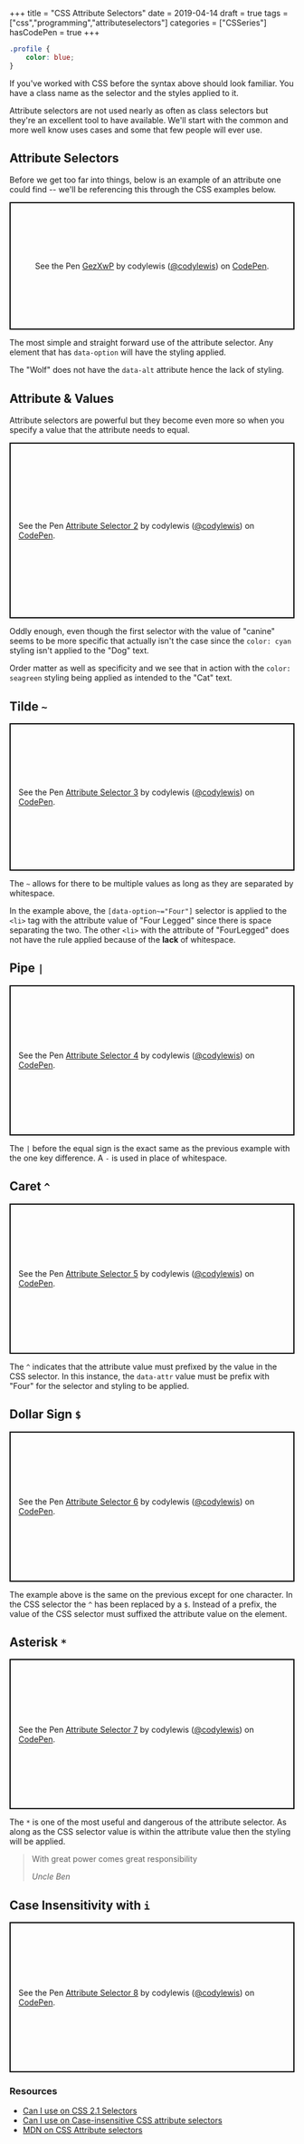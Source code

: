 +++
title = "CSS Attribute Selectors"
date = 2019-04-14
draft = true
tags = ["css","programming","attributeselectors"]
categories = ["CSSeries"]
hasCodePen = true
+++

```CSS
.profile {
    color: blue;
}
```

If you've worked with CSS before the syntax above should look familiar. You have a class name as the selector and the styles applied to it.

Attribute selectors are not used nearly as often as class selectors but they're an excellent tool to have available. We'll start with the common and more well know uses cases and some that few people will ever use.

## Attribute Selectors

Before we get too far into things, below is an example of an attribute one could find -- we'll be referencing this through the CSS examples below.

<p class="codepen" data-height="225" data-theme-id="0" data-default-tab="css,result" data-user="codylewis" data-slug-hash="GezXwP" style="height: 225px; box-sizing: border-box; display: flex; align-items: center; justify-content: center; border: 2px solid black; margin: 1em 0; padding: 1em;" data-pen-title="GezXwP">
  <span>See the Pen <a href="https://codepen.io/codylewis/pen/GezXwP/">
  GezXwP</a> by codylewis (<a href="https://codepen.io/codylewis">@codylewis</a>)
  on <a href="https://codepen.io">CodePen</a>.</span>
</p>

The most simple and straight forward use of the attribute selector. Any element that has `data-option` will have the styling applied.

The "Wolf" does not have the `data-alt` attribute hence the lack of styling.

## Attribute & Values

Attribute selectors are powerful but they become even more so when you specify a value that the attribute needs to equal.

<p class="codepen" data-height="310" data-theme-id="0" data-default-tab="css,result" data-user="codylewis" data-slug-hash="VRNLON" style="height: 310px; box-sizing: border-box; display: flex; align-items: center; justify-content: center; border: 2px solid black; margin: 1em 0; padding: 1em;" data-pen-title="Attribute Selector 2">
  <span>See the Pen <a href="https://codepen.io/codylewis/pen/VRNLON/">
  Attribute Selector 2</a> by codylewis (<a href="https://codepen.io/codylewis">@codylewis</a>)
  on <a href="https://codepen.io">CodePen</a>.</span>
</p>

Oddly enough, even though the first selector with the value of "canine" seems to be more specific that actually isn't the case since the `color: cyan` styling isn't applied to the "Dog" text.

Order matter as well as specificity and we see that in action with the `color: seagreen` styling being applied as intended to the "Cat" text.

## Tilde `~`

<p class="codepen" data-height="260" data-theme-id="0" data-default-tab="css,result" data-user="codylewis" data-slug-hash="eXopNM" style="height: 260px; box-sizing: border-box; display: flex; align-items: center; justify-content: center; border: 2px solid black; margin: 1em 0; padding: 1em;" data-pen-title="Attribute Selector 3">
  <span>See the Pen <a href="https://codepen.io/codylewis/pen/eXopNM/">
  Attribute Selector 3</a> by codylewis (<a href="https://codepen.io/codylewis">@codylewis</a>)
  on <a href="https://codepen.io">CodePen</a>.</span>
</p>

The `~` allows for there to be multiple values as long as they are separated by whitespace.

In the example above, the `[data-option~="Four"]` selector is applied to the `<li>` tag with the attribute value of "Four Legged" since there is space separating the two. The other `<li>` with the attribute of "FourLegged" does not have the rule applied because of the **lack** of whitespace.

## Pipe `|`

<p class="codepen" data-height="265" data-theme-id="0" data-default-tab="css,result" data-user="codylewis" data-slug-hash="XQrvNz" style="height: 265px; box-sizing: border-box; display: flex; align-items: center; justify-content: center; border: 2px solid black; margin: 1em 0; padding: 1em;" data-pen-title="Attribute Selector 4">
  <span>See the Pen <a href="https://codepen.io/codylewis/pen/XQrvNz/">
  Attribute Selector 4</a> by codylewis (<a href="https://codepen.io/codylewis">@codylewis</a>)
  on <a href="https://codepen.io">CodePen</a>.</span>
</p>

The `|` before the equal sign is the exact same as the previous example with the one key difference. A `-` is used in place of whitespace.

## Caret `^`

<p class="codepen" data-height="265" data-theme-id="0" data-default-tab="html,result" data-user="codylewis" data-slug-hash="rbBXJJ" style="height: 265px; box-sizing: border-box; display: flex; align-items: center; justify-content: center; border: 2px solid black; margin: 1em 0; padding: 1em;" data-pen-title="Attribute Selector 5">
  <span>See the Pen <a href="https://codepen.io/codylewis/pen/rbBXJJ/">
  Attribute Selector 5</a> by codylewis (<a href="https://codepen.io/codylewis">@codylewis</a>)
  on <a href="https://codepen.io">CodePen</a>.</span>
</p>

The `^` indicates that the attribute value must prefixed by the value in the CSS selector. In this instance, the `data-attr` value must be prefix with "Four" for the selector and styling to be applied.

## Dollar Sign `$`

<p class="codepen" data-height="265" data-theme-id="0" data-default-tab="css,result" data-user="codylewis" data-slug-hash="LvPwga" style="height: 265px; box-sizing: border-box; display: flex; align-items: center; justify-content: center; border: 2px solid black; margin: 1em 0; padding: 1em;" data-pen-title="Attribute Selector 6">
  <span>See the Pen <a href="https://codepen.io/codylewis/pen/LvPwga/">
  Attribute Selector 6</a> by codylewis (<a href="https://codepen.io/codylewis">@codylewis</a>)
  on <a href="https://codepen.io">CodePen</a>.</span>
</p>

The example above is the same on the previous except for one character. In the CSS selector the `^` has been replaced by a `$`. Instead of a prefix, the value of the CSS selector must suffixed the attribute value on the element.

## Asterisk `*`

<p class="codepen" data-height="265" data-theme-id="0" data-default-tab="html,result" data-user="codylewis" data-slug-hash="JVPgex" style="height: 265px; box-sizing: border-box; display: flex; align-items: center; justify-content: center; border: 2px solid black; margin: 1em 0; padding: 1em;" data-pen-title="Attribute Selector 7">
  <span>See the Pen <a href="https://codepen.io/codylewis/pen/JVPgex/">
  Attribute Selector 7</a> by codylewis (<a href="https://codepen.io/codylewis">@codylewis</a>)
  on <a href="https://codepen.io">CodePen</a>.</span>
</p>

The `*` is one of the most useful and dangerous of the attribute selector. As along as the CSS selector value is within the attribute value then the styling will be applied.

> With great power comes great responsibility
>
> _Uncle Ben_

## Case Insensitivity with `i`

<p class="codepen" data-height="265" data-theme-id="0" data-default-tab="html,result" data-user="codylewis" data-slug-hash="WWNMYJ" style="height: 265px; box-sizing: border-box; display: flex; align-items: center; justify-content: center; border: 2px solid black; margin: 1em 0; padding: 1em;" data-pen-title="Attribute Selector 8">
  <span>See the Pen <a href="https://codepen.io/codylewis/pen/WWNMYJ/">
  Attribute Selector 8</a> by codylewis (<a href="https://codepen.io/codylewis">@codylewis</a>)
  on <a href="https://codepen.io">CodePen</a>.</span>
</p>


<!-- [attr operator value s] -->


### Resources

- [Can I use on CSS 2.1 Selectors](https://caniuse.com/#feat=css-sel2)
- [Can I use on Case-insensitive CSS attribute selectors](https://caniuse.com/#feat=css-case-insensitive)
- [MDN on CSS Attribute selectors](https://developer.mozilla.org/en-US/docs/Web/CSS/Attribute_selectors)